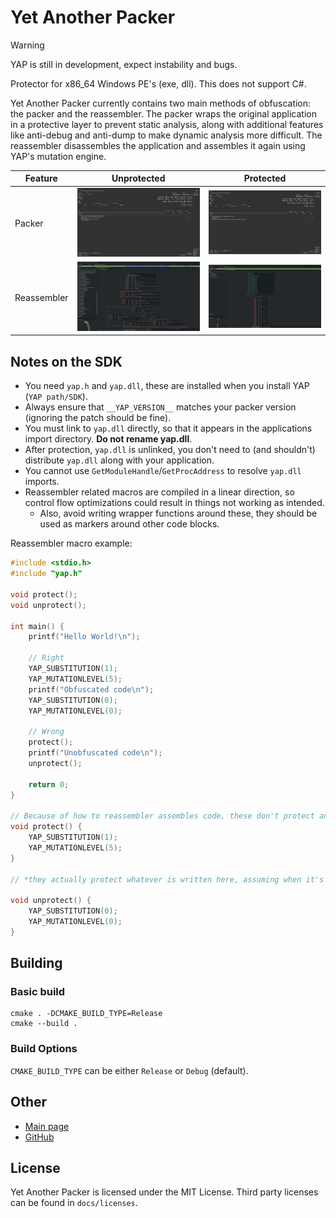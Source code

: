 # Yet Another Packer

> [!WARNING]
> YAP is still in development, expect instability and bugs.

Protector for x86_64 Windows PE's (exe, dll). This does not support C#.

Yet Another Packer currently contains two main methods of obfuscation: the packer and the reassembler. The packer wraps the original application in a protective layer to prevent static analysis, along with additional features like anti-debug and anti-dump to make dynamic analysis more difficult. The reassembler disassembles the application and assembles it again using YAP's mutation engine.

| Feature     | Unprotected                              |                              Protected |
|-------------|------------------------------------------|----------------------------------------|
| Packer      | ![Unprotected packer](docs/packer_o.png) | ![Protected packer](docs/packer_a.png) |
| Reassembler | ![Unprotected reasm](docs/reasm_o.png)   | ![Protected reasm](docs/reasm_a.png)   |


## Notes on the SDK

- You need `yap.h` and `yap.dll`, these are installed when you install YAP (`YAP path/SDK`).
- Always ensure that `__YAP_VERSION__` matches your packer version (ignoring the patch should be fine).
- You must link to `yap.dll` directly, so that it appears in the applications import directory. **Do not rename yap.dll**.
- After protection, `yap.dll` is unlinked, you don't need to (and shouldn't) distribute `yap.dll` along with your application.
- You cannot use `GetModuleHandle`/`GetProcAddress` to resolve `yap.dll` imports.
- Reassembler related macros are compiled in a linear direction, so control flow optimizations could result in things not working as intended.
    - Also, avoid writing wrapper functions around these, they should be used as markers around other code blocks.


Reassembler macro example:
```cpp
#include <stdio.h>
#include "yap.h"

void protect();
void unprotect();

int main() {
    printf("Hello World!\n");

    // Right
    YAP_SUBSTITUTION(1);
    YAP_MUTATIONLEVEL(5);
    printf("Obfuscated code\n");
    YAP_SUBSTITUTION(0);
    YAP_MUTATIONLEVEL(0);

    // Wrong
    protect();
    printf("Unobfuscated code\n");
    unprotect();

    return 0;
}

// Because of how to reassembler assembles code, these don't protect anything*.
void protect() {
    YAP_SUBSTITUTION(1);
    YAP_MUTATIONLEVEL(5);
}

// *they actually protect whatever is written here, assuming when it's compiled these functions follow each other in memory.

void unprotect() {
    YAP_SUBSTITUTION(0);
    YAP_MUTATIONLEVEL(0);
}
```

## Building

### Basic build

```
cmake . -DCMAKE_BUILD_TYPE=Release
cmake --build .
```

### Build Options

`CMAKE_BUILD_TYPE` can be either `Release` or `Debug` (default).


## Other

- [Main page](https://undisassemble.dev/yap)
- [GitHub](https://github.com/undisassemble/yap)


## License

Yet Another Packer is licensed under the MIT License. Third party licenses can be found in `docs/licenses`.